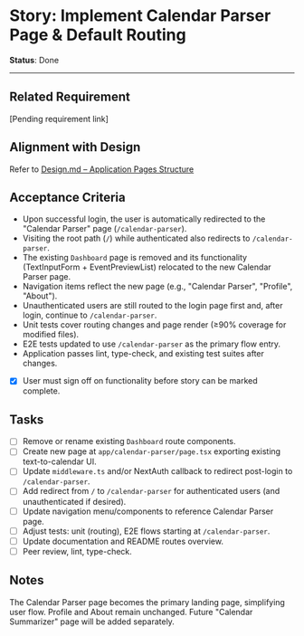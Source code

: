 # Story: Implement Calendar Parser Page & Default Routing

**Status**: Done

---

## Related Requirement

<!-- TODO: Link to requirement when added -->

[Pending requirement link]

## Alignment with Design

Refer to [Design.md – Application Pages Structure](../design.md#application-pages-structure)

## Acceptance Criteria

- Upon successful login, the user is automatically redirected to the "Calendar Parser" page (`/calendar-parser`).
- Visiting the root path (`/`) while authenticated also redirects to `/calendar-parser`.
- The existing `Dashboard` page is removed and its functionality (TextInputForm + EventPreviewList) relocated to the new Calendar Parser page.
- Navigation items reflect the new page (e.g., "Calendar Parser", "Profile", "About").
- Unauthenticated users are still routed to the login page first and, after login, continue to `/calendar-parser`.
- Unit tests cover routing changes and page render (≥90% coverage for modified files).
- E2E tests updated to use `/calendar-parser` as the primary flow entry.
- Application passes lint, type-check, and existing test suites after changes.
- [x] User must sign off on functionality before story can be marked complete.

## Tasks

- [ ] Remove or rename existing `Dashboard` route components.
- [ ] Create new page at `app/calendar-parser/page.tsx` exporting existing text-to-calendar UI.
- [ ] Update `middleware.ts` and/or NextAuth callback to redirect post-login to `/calendar-parser`.
- [ ] Add redirect from `/` to `/calendar-parser` for authenticated users (and unauthenticated if desired).
- [ ] Update navigation menu/components to reference Calendar Parser page.
- [ ] Adjust tests: unit (routing), E2E flows starting at `/calendar-parser`.
- [ ] Update documentation and README routes overview.
- [ ] Peer review, lint, type-check.

## Notes

The Calendar Parser page becomes the primary landing page, simplifying user flow. Profile and About remain unchanged. Future "Calendar Summarizer" page will be added separately.
